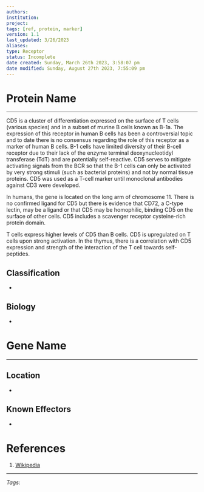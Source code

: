 ```yaml
---
authors: 
institution: 
project: 
tags: [ref, protein, marker]
version: 1.1
last_updated: 3/26/2023
aliases: 
type: Receptor
status: Incomplete
date created: Sunday, March 26th 2023, 3:58:07 pm
date modified: Sunday, August 27th 2023, 7:55:09 pm
---
```


# Protein Name
---
CD5 is a cluster of differentiation expressed on the surface of T cells (various species) and in a subset of murine B cells known as B-1a. The expression of this receptor in human B cells has been a controversial topic and to date there is no consensus regarding the role of this receptor as a marker of human B cells. B-1 cells have limited diversity of their B-cell receptor due to their lack of the enzyme terminal deoxynucleotidyl transferase (TdT) and are potentially self-reactive. CD5 serves to mitigate activating signals from the BCR so that the B-1 cells can only be activated by very strong stimuli (such as bacterial proteins) and not by normal tissue proteins. CD5 was used as a T-cell marker until monoclonal antibodies against CD3 were developed.

In humans, the gene is located on the long arm of chromosome 11. There is no confirmed ligand for CD5 but there is evidence that CD72, a C-type lectin, may be a ligand or that CD5 may be homophilic, binding CD5 on the surface of other cells. CD5 includes a scavenger receptor cysteine-rich protein domain.

T cells express higher levels of CD5 than B cells. CD5 is upregulated on T cells upon strong activation. In the thymus, there is a correlation with CD5 expression and strength of the interaction of the T cell towards self-peptides.

## Classification
- 

## Biology
- 

# Gene Name
---
## Location
- 

## Known Effectors
- 

# References
1. [Wikipedia](https://en.wikipedia.org/wiki/CD5_(protein))

---
_Tags:_ 